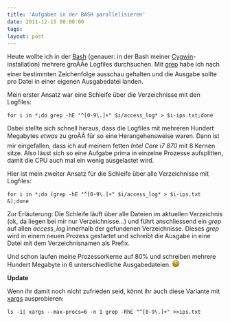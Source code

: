 ```yaml
---
title: 'Aufgaben in der BASH parallelisieren'
date: 2011-12-15 00:00:00 
tags: 
layout: post
---
```

Heute wollte ich in der [Bash][0] (genauer: in der Bash meiner [Cygwin][1]-Installation) mehrere groÃÂe Logfiles durchsuchen. Mit [grep][2] habe ich nach einer bestimmten Zeichenfolge ausschau gehalten und die Ausgabe sollte pro Datei in einer eigenen Ausgabedatei landen.

Mein erster Ansatz war eine Schleife über die Verzeichnisse mit den Logfiles:

    for i in *;do grep -hE "^[0-9\.]+" $i/access_log* > $i-ips.txt;done

Dabei stellte sich schnell heraus, dass die Logfiles mit mehreren Hundert Megabytes *etwas* zu groÃÂ für so eine Herangehensweise waren. Dann ist mir eingefallen, dass ich auf meinem fetten *Intel Core i7 870* mit 8 Kernen sitze. Also lässt sich so eine Aufgabe prima in einzelne Prozesse aufsplitten, damit die CPU auch mal ein wenig ausgelastet wird.

Hier ist mein zweiter Ansatz für die Schleife über alle Verzeichnisse mit Logfiles:

    for i in *;do (grep -hE "^[0-9\.]+" $i/access_log* > $i-ips.txt &);done

Zur Erläuterung: Die Schleife läuft über alle Dateien im aktuellen Verzeichnis (ok, da liegen bei mir nur Verzeichnisse...) und führt anschliessend ein *grep* auf allen *access_log* innerhalb der gefundenen Verzeichnisse. Dieses *grep* wird in einem neuen Prozess gestartet und schreibt die Ausgabe in eine Datei mit dem Verzeichnisnamen als Prefix.

Und schon laufen meine Prozessorkerne auf 80% und schreiben mehrere Hundert Megabyte in 6 unterschiedliche Ausgabedateien. ![;-)](/img/emotes/face-wink.png)

**Update**

Wenn ihr damit noch nicht zufrieden seid, könnt ihr auch diese Variante mit [xargs][3] ausprobieren:

    ls -1| xargs --max-procs=6 -n 1 grep -RhE "^[0-9\.]+" >>ips.txt

[0]: http://tldp.org/LDP/abs/html/
[1]: http://cygwin.com/
[2]: http://linux.die.net/man/1/grep
[3]: http://linux.die.net/man/1/xargs
